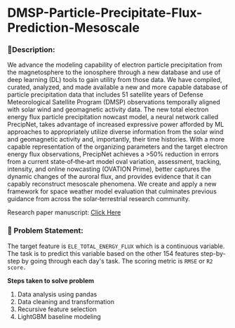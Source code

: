 # DMSP-Particle-Precipitate-Flux-Prediction-Mesoscale

### **🧾Description:**

We advance the modeling capability of electron particle precipitation from the magnetosphere to the ionosphere through a new database and use of deep learning (DL) tools to gain utility from those data. We have compiled, curated, analyzed, and made available a new and more capable database of particle precipitation data that includes 51 satellite years of Defense Meteorological Satellite Program (DMSP) observations temporally aligned with solar wind and geomagnetic activity data. The new total electron energy flux particle precipitation nowcast model, a neural network called PrecipNet, takes advantage of increased expressive power afforded by ML approaches to appropriately utilize diverse information from the solar wind and geomagnetic activity and, importantly, their time histories. With a more capable representation of the organizing parameters and the target electron energy flux observations, PrecipNet achieves a >50% reduction in errors from a current state‐of‐the‐art model oval variation, assessment, tracking, intensity, and online nowcasting (OVATION Prime), better captures the dynamic changes of the auroral flux, and provides evidence that it can capably reconstruct mesoscale phenomena. We create and apply a new framework for space weather model evaluation that culminates previous guidance from across the solar‐terrestrial research community.

Research paper manuscript: [Click Here](https://www.researchgate.net/publication/350946002_Toward_a_Next_Generation_Particle_Precipitation_Model_Mesoscale_Prediction_Through_Machine_Learning_a_Case_Study_and_Framework_for_Progress)

### **🧭 Problem Statement:** 

The target feature is `ELE_TOTAL_ENERGY_FLUX` which is a continuous variable. The task is to predict this variable based on the other 154 features step-by-step by going through each day's task. The scoring metric is `RMSE` or `R2 score.`

**Steps taken to solve problem**

1. Data analysis using pandas
2. Data cleaning and transformation
3. Recursive feature selection
4. LightGBM baseline modeling
